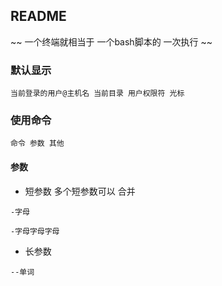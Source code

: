 ##  README
~~ 一个终端就相当于 一个bash脚本的 一次执行 ~~ 

###   默认显示
```shell
当前登录的用户@主机名 当前目录 用户权限符 光标
```


###   使用命令
```shell
命令 参数 其他
```

####    参数
* 短参数
多个短参数可以 合并
```shell
-字母
```
```shell
-字母字母字母
```


* 长参数
```shell
--单词
```

